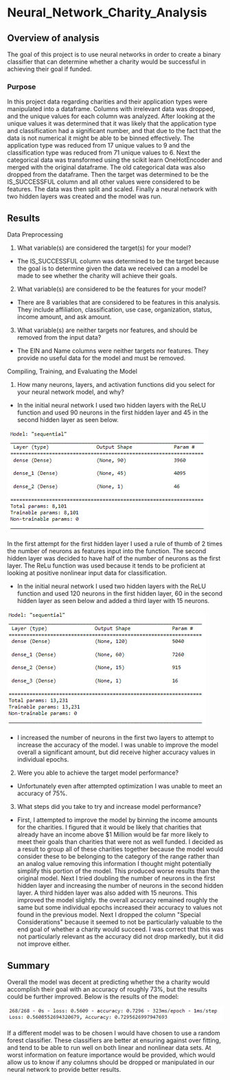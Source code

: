 # Neural_Network_Charity_Analysis


## Overview of analysis

The goal of this project is to use neural networks in order to create a binary classifier that can determine whether a charity would be successful in achieving their goal if funded.


### Purpose

In this project data regarding charities and their application types were manipulated into a dataframe. Columns with irrelevant data was dropped, and the unique values for each column was analyzed. After looking at the unique values it 
was determined that it was likely that the application type and classification had a significant number, and that due to the fact that the data is not numerical it might be able to be binned effectively. The application type was reduced
from 17 unique values to 9 and the classification type was reduced from 71 unique values to 6. Next the categorical data was transformed using the scikit learn OneHotEncoder and merged with the original dataframe. The old categorical data
was also dropped from the dataframe. Then the target was determined to be the IS_SUCCESSFUL column and all other values were considered to be features. The data was then split and scaled. Finally a neural network with two hidden layers was 
created and the model was run. 

## Results

Data Preprocessing

1. What variable(s) are considered the target(s) for your model?

* The IS_SUCCESSFUL  column was determined to be the target because the goal is to determine given the data we received can a model be made to see whether the charity will achieve their goals.

2. What variable(s) are considered to be the features for your model?

* There are 8 variables that are considered to be features in this analysis. They include affiliation, classification, use case, organization, status, income amount, and ask amount.  

3. What variable(s) are neither targets nor features, and should be removed from the input data?

* The EIN and Name columns were neither targets nor features. They provide no useful data for the model and must be removed.

Compiling, Training, and Evaluating the Model

1. How many neurons, layers, and activation functions did you select for your neural network model, and why?

* In the initial neural network I used two hidden layers with the ReLU function and used 90 neurons in the first hidden layer and 45 in the second hidden layer as seen below.

![](Resources/nnsummary.PNG)

In the first attempt for the first hidden layer I used a rule of thumb of 2 times the number of neurons as features input into the function. The second hidden layer was decided to have half of the number of neurons as the first layer. The
ReLu function was used because it tends to be proficient at looking at positive nonlinear input data for classification.


* In the initial neural network I used two hidden layers with the ReLU function and used 120 neurons in the first hidden layer, 60 in the second hidden layer as seen below and added a third layer with 15 neurons.

![](Resources/nnsummaryoptimized.PNG)


* I increased the number of neurons in the first two layers to attempt to increase the accuracy of the model. I was unable to improve the model overall a significant amount, but did receive higher accuracy values in individual epochs.


2. Were you able to achieve the target model performance?

* Unfortunately even after attempted optimization I was unable to meet an accuracy of 75%.


3. What steps did you take to try and increase model performance?

* First, I attempted to improve the model by binning the income amounts for the charities. I figured that it would be likely that charities that already have an income above $1 Million would be far more likely to meet their goals than 
charities that were not as well funded. I decided as a result to group all of these charities together because the model would consider these to be belonging to the category of the range rather than an analog value removing this information
I thought might potentially simplify this portion of the model. This produced worse results than the original model. Next I tried doubling the number of neurons in the first hidden layer and increasing the number of neurons in the second
hidden layer. A third hidden layer was also added with 15 neurons. This improved the model slightly. the overall accuracy remained roughly the same but some individual epochs increased their accuracy to values not found in the previous model.
Next I dropped the column "Special Considerations" because it seemed to not be particularly valuable to the end goal of whether a charity would succeed. I was correct that this was not particularly relevant as the accuracy did not drop markedly,
but it did not improve either.


## Summary

Overall the model was decent at predicting whether the a charity would accomplish their goal with an accuracy of roughly 73%, but the results could be further improved. Below is the results of the model:

![](Resources/results.PNG)

If a different model was to be chosen I would have chosen to use a random forest classifier. These classifiers are better at ensuring against over fitting, and tend to be able to run well on both linear and nonlinear data sets. At worst
information on feature importance would be provided, which would allow us to know if any columns should be dropped or manipulated in our neural network to provide better results.  



